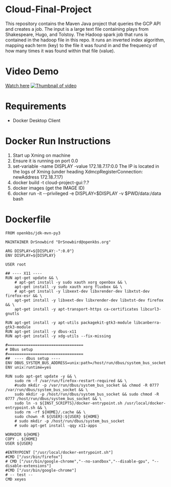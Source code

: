 # Cloud-Final-Project

This repository contains the Maven Java project that queries the GCP API and creates a job.  The input is a large text file containing plays from Shakespeare, Hugo, and Tolstoy.  The Hadoop spark job that runs is contained in the hadoop file in this repo.  It runs an inverted index algorithm, mapping each term (key) to the file it was found in and the frequency of how many times it was found within that file (value).

# Video Demo

[Watch here](https://www.youtube.com/watch?v=G3q4798JNbA)
[![Thumbnail of video](http://img.youtube.com/vi/G3q4798JNbA/0.jpg)](http://www.youtube.com/watch?v=G3q4798JNbA)

# Requirements

- Docker Desktop Client

# Docker Run Instructions

1. Start up Xming on machine
2. Ensure it is running on port 0.0
3. set-variable -name DISPLAY -value 172.18.7.17:0.0
    The IP is located in the logs of Xming (under heading XdmcpRegisterConnection: newAddress 172.18.7.17)
4. docker build -t cloud-project-gui:?.?
5. docker images (get the IMAGE ID) 
6. docker run -it --privileged -e DISPLAY=$DISPLAY -v $PWD/data:/data <docker-img-id> bash

# Dockerfile

```
FROM openkbs/jdk-mvn-py3

MAINTAINER DrSnowbird "DrSnowbird@openkbs.org"

ARG DISPLAY=${DISPLAY:-":0.0"}
ENV DISPLAY=${DISPLAY}

USER root

## ---- X11 ----
RUN apt-get update && \
    # apt-get install -y sudo xauth xorg openbox && \
    apt-get install -y sudo xauth xorg fluxbox && \
    # apt-get install -y libxext-dev libxrender-dev libxtst-dev firefox-esr && \
    apt-get install -y libxext-dev libxrender-dev libxtst-dev firefox && \
    apt-get install -y apt-transport-https ca-certificates libcurl3-gnutls

RUN apt-get install -y apt-utils packagekit-gtk3-module libcanberra-gtk3-module
RUN apt-get install -y dbus-x11 
RUN apt-get install -y xdg-utils --fix-missing

#=================================
# DBus setup
#=================================
##  ---- dbus setup ----
ENV DBUS_SYSTEM_BUS_ADDRESS=unix:path=/host/run/dbus/system_bus_socket
ENV unix:runtime=yes

RUN sudo apt-get update -y && \
    sudo rm -f /var/run/firefox-restart-required && \
    #sudo mkdir -p /var/run/dbus/system_bus_socket && chmod -R 0777 /var/run/dbus/system_bus_socket && \
    sudo mkdir -p /host/run/dbus/system_bus_socket && sudo chmod -R 0777 /host/run/dbus/system_bus_socket && \
    sudo ln -s ${INST_SCRIPTS}/docker-entrypoint.sh /usr/local/docker-entrypoint.sh && \
    sudo rm -rf ${HOME}/.cache && \
    sudo chown -R ${USER}:${USER} ${HOME}
    # sudo mkdir -p /host/run/dbus/system_bus_socket
    # sudo apt-get install -qqy x11-apps

WORKDIR ${HOME}
COPY . ${HOME}
USER ${USER}

#ENTRYPOINT ["/usr/local/docker-entrypoint.sh"]
#CMD ["/usr/bin/firefox"]
# CMD ["/usr/bin/google-chrome","--no-sandbox","--disable-gpu", "--disable-extensions"]
#CMD ["/usr/bin/google-chrome"]
# -- test --
CMD xeyes
```
